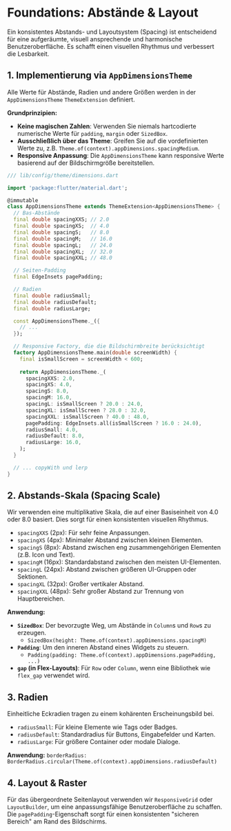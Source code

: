 # Foundations: Abstände & Layout

Ein konsistentes Abstands- und Layoutsystem (Spacing) ist entscheidend für eine aufgeräumte, visuell ansprechende und harmonische Benutzeroberfläche. Es schafft einen visuellen Rhythmus und verbessert die Lesbarkeit.

## 1. Implementierung via `AppDimensionsTheme`

Alle Werte für Abstände, Radien und andere Größen werden in der `AppDimensionsTheme` `ThemeExtension` definiert.

**Grundprinzipien:**

*   **Keine magischen Zahlen**: Verwenden Sie niemals hartcodierte numerische Werte für `padding`, `margin` oder `SizedBox`.
*   **Ausschließlich über das Theme**: Greifen Sie auf die vordefinierten Werte zu, z.B. `Theme.of(context).appDimensions.spacingMedium`.
*   **Responsive Anpassung**: Die `AppDimensionsTheme` kann responsive Werte basierend auf der Bildschirmgröße bereitstellen.

```dart
/// lib/config/theme/dimensions.dart

import 'package:flutter/material.dart';

@immutable
class AppDimensionsTheme extends ThemeExtension<AppDimensionsTheme> {
  // Bas-Abstände
  final double spacingXXS; // 2.0
  final double spacingXS;  // 4.0
  final double spacingS;   // 8.0
  final double spacingM;   // 16.0
  final double spacingL;   // 24.0
  final double spacingXL;  // 32.0
  final double spacingXXL; // 48.0

  // Seiten-Padding
  final EdgeInsets pagePadding;

  // Radien
  final double radiusSmall;
  final double radiusDefault;
  final double radiusLarge;

  const AppDimensionsTheme._({
    // ...
  });

  // Responsive Factory, die die Bildschirmbreite berücksichtigt
  factory AppDimensionsTheme.main(double screenWidth) {
    final isSmallScreen = screenWidth < 600;
    
    return AppDimensionsTheme._(
      spacingXXS: 2.0,
      spacingXS: 4.0,
      spacingS: 8.0,
      spacingM: 16.0,
      spacingL: isSmallScreen ? 20.0 : 24.0,
      spacingXL: isSmallScreen ? 28.0 : 32.0,
      spacingXXL: isSmallScreen ? 40.0 : 48.0,
      pagePadding: EdgeInsets.all(isSmallScreen ? 16.0 : 24.0),
      radiusSmall: 4.0,
      radiusDefault: 8.0,
      radiusLarge: 16.0,
    );
  }

  // ... copyWith und lerp
}
```

## 2. Abstands-Skala (Spacing Scale)

Wir verwenden eine multiplikative Skala, die auf einer Basiseinheit von 4.0 oder 8.0 basiert. Dies sorgt für einen konsistenten visuellen Rhythmus.

*   `spacingXXS` (2px): Für sehr feine Anpassungen.
*   `spacingXS` (4px): Minimaler Abstand zwischen kleinen Elementen.
*   `spacingS` (8px): Abstand zwischen eng zusammengehörigen Elementen (z.B. Icon und Text).
*   `spacingM` (16px): Standardabstand zwischen den meisten UI-Elementen.
*   `spacingL` (24px): Abstand zwischen größeren UI-Gruppen oder Sektionen.
*   `spacingXL` (32px): Großer vertikaler Abstand.
*   `spacingXXL` (48px): Sehr großer Abstand zur Trennung von Hauptbereichen.

**Anwendung:**

*   **`SizedBox`**: Der bevorzugte Weg, um Abstände in `Column`s und `Row`s zu erzeugen.
    *   `SizedBox(height: Theme.of(context).appDimensions.spacingM)`
*   **`Padding`**: Um den inneren Abstand eines Widgets zu steuern.
    *   `Padding(padding: Theme.of(context).appDimensions.pagePadding, ...)`
*   **`gap` (in Flex-Layouts)**: Für `Row` oder `Column`, wenn eine Bibliothek wie `flex_gap` verwendet wird.

## 3. Radien

Einheitliche Eckradien tragen zu einem kohärenten Erscheinungsbild bei.

*   `radiusSmall`: Für kleine Elemente wie Tags oder Badges.
*   `radiusDefault`: Standardradius für Buttons, Eingabefelder und Karten.
*   `radiusLarge`: Für größere Container oder modale Dialoge.

**Anwendung:**
`borderRadius: BorderRadius.circular(Theme.of(context).appDimensions.radiusDefault)`

## 4. Layout & Raster

Für das übergeordnete Seitenlayout verwenden wir `ResponsiveGrid` oder `LayoutBuilder`, um eine anpassungsfähige Benutzeroberfläche zu schaffen. Die `pagePadding`-Eigenschaft sorgt für einen konsistenten "sicheren Bereich" am Rand des Bildschirms. 